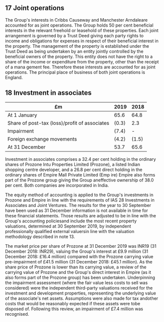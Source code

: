 ## 17 Joint operations

The Group's interests in Cribbs Causeway and Manchester Arndaleare accounted for as joint operations. The Group holds 50 per cent beneficial interests in the relevant freehold or leasehold of these properties. Each joint arrangement is governed by a Trust Deed giving each party rights to income and obligations for expenses in respect of their beneficial interest in the property. The management of the property is established under the Trust Deed as being undertaken by an entity jointly controlled by the beneficial owners of the property. This entity does not have the right to a share of the income or expenditure from the property, other than the receipt of a mana gement fee. Therefore these interests are accounted for as joint operations. The principal place of business of both joint operations is England.

## 18 Investment in associates

| £m                                            | 2019   | 2018   |
|-----------------------------------------------|--------|--------|
| At 1 January                                  | 65.6   | 64.8   |
| Share of post-tax (loss)/profit of associates | (0.3)  | 2.3    |
| Impairment                                    | (7.4)  | -      |
| Foreign exchange movements                    | (4.2)  | (1.5)  |
| At 31 December                                | 53.7   | 65.6   |

Investment in associates comprises a 32.4 per cent holding in the ordinary shares of Prozone Intu Properties Limited (Prozone), a listed Indian shopping centre developer, and a 26.8 per cent direct holding in the ordinary shares of Empire Mall Private Limited (Emp ire) Empire also forms part of the Prozone group giving the Group aneffective ownership of 38.0 per cent. Both companies are incorporated in India.

The equity method of accounting is applied to the Group's investments in Prozone and Empire in line with the requirements of IAS 28 Investments in Associates and Joint Ventures. The results for the year to 30 September have been used as 31 December information is not available in time for these financial statements. Those results are adjusted to be in line with the Group's accounting policiesand include the most recent property valuations, determined at 30 September 2019, by independent professionally qualified external valuersin line with the valuation methodology described in note 13.

The market price per share of Prozone at 31 December 2019 was INR19 (31 December 2018: INR29), valuing the Group's interest at £9.9 million (31 December 2018: £16.4 million) compared with the Prozone carrying value pre-impairment of £41.5 million (31 December 2018: £45.1 million). As the share price of Prozone is lower than its carrying value, a review of the carrying value of Prozone and the Group's direct interest in Empire (as it also forms part of the Prozone group) has been undertaken. Underpinning the impairment assessment (where the fair value less costs to sell was considered) were the independent third-party valuations received for the investment and development properties, representing the underlying value of the associate's net assets. Assumptions were also made for tax andother costs that would be reasonably expected if these assets were tobe disposed of. Following this review, an impairment of £7.4 million was recognised.